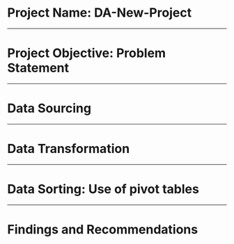 # Project Name: DA-New-Project


------
# Project Objective: Problem Statement


------
# Data Sourcing


-----
# Data Transformation


-----
# Data Sorting: Use of pivot tables


-----
# Findings and Recommendations

